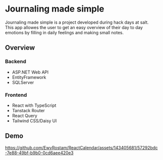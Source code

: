 <h1>Journaling made simple</h1>

Journaling made simple is a project developed during hack days at salt.
This app allowes the user to get an easy overview of their day to day emotions by filling in
daily feelings and making small notes.

<h2>Overview</h2>

### Backend
- ASP.NET Web API
- EntityFramework
- SQLServer

### Frontend
- React with TypeScript
- Tanstack Router
- React Query
- Tailwind CSS/Daisy UI     

<h2>Demo</h2>

https://github.com/EwyRostam/ReactCalendar/assets/143405681/57292bdc-7e88-49bf-b9b0-0cd6aee420e3

